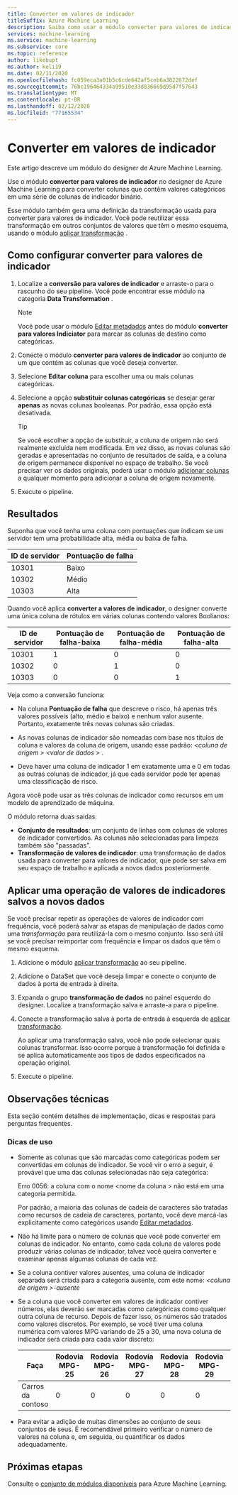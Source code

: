 ```yaml
---
title: Converter em valores de indicador
titleSuffix: Azure Machine Learning
description: Saiba como usar o módulo converter para valores de indicador em Azure Machine Learning para converter colunas que contêm valores categóricos em uma série de colunas de indicadores binários.
services: machine-learning
ms.service: machine-learning
ms.subservice: core
ms.topic: reference
author: likebupt
ms.author: keli19
ms.date: 02/11/2020
ms.openlocfilehash: fc059eca3a01b5c6cde642af5ceb6a3822672def
ms.sourcegitcommit: 76bc196464334a99510e33d836669d95d7f57643
ms.translationtype: MT
ms.contentlocale: pt-BR
ms.lasthandoff: 02/12/2020
ms.locfileid: "77165534"
---
```

# <a name="convert-to-indicator-values"></a>Converter em valores de indicador
Este artigo descreve um módulo do designer de Azure Machine Learning.

Use o módulo **converter para valores de indicador** no designer de Azure Machine Learning para converter colunas que contêm valores categóricos em uma série de colunas de indicador binário.  

Esse módulo também gera uma definição da transformação usada para converter para valores de indicador. Você pode reutilizar essa transformação em outros conjuntos de valores que têm o mesmo esquema, usando o módulo [aplicar transformação](apply-transformation.md) .

## <a name="how-to-configure-convert-to-indicator-values"></a>Como configurar converter para valores de indicador

1.  Localize a **conversão para valores de indicador** e arraste-o para o rascunho do seu pipeline. Você pode encontrar esse módulo na categoria **Data Transformation** .
    > [!NOTE]
    > Você pode usar o módulo [Editar metadados](edit-metadata.md) antes do módulo **converter para valores Indiciator** para marcar as colunas de destino como categóricas.

1. Conecte o módulo **converter para valores de indicador** ao conjunto de um que contém as colunas que você deseja converter. 

1. Selecione **Editar coluna** para escolher uma ou mais colunas categóricas.

1. Selecione a opção **substituir colunas categóricas** se desejar gerar **apenas** as novas colunas booleanas. Por padrão, essa opção está desativada.
    

    > [!TIP]
    >  Se você escolher a opção de substituir, a coluna de origem não será realmente excluída nem modificada. Em vez disso, as novas colunas são geradas e apresentadas no conjunto de resultados de saída, e a coluna de origem permanece disponível no espaço de trabalho. Se você precisar ver os dados originais, poderá usar o módulo [adicionar colunas](add-columns.md) a qualquer momento para adicionar a coluna de origem novamente.

1. Execute o pipeline.

## <a name="results"></a>Resultados

Suponha que você tenha uma coluna com pontuações que indicam se um servidor tem uma probabilidade alta, média ou baixa de falha.  

| ID de servidor | Pontuação de falha |
| --------- | ------------- |
| 10301     | Baixo           |
| 10302     | Médio        |
| 10303     | Alta          |

Quando você aplica **converter a valores de indicador**, o designer converte uma única coluna de rótulos em várias colunas contendo valores Boolianos:  

| ID de servidor | Pontuação de falha-baixa | Pontuação de falha-média | Pontuação de falha-alta |
| --------- | ------------------- | ---------------------- | -------------------- |
| 10301     | 1                   | 0                      | 0                    |
| 10302     | 0                   | 1                      | 0                    |
| 10303     | 0                   | 0                      | 1                    |

Veja como a conversão funciona:  

-   Na coluna **Pontuação de falha** que descreve o risco, há apenas três valores possíveis (alto, médio e baixo) e nenhum valor ausente. Portanto, exatamente três novas colunas são criadas.  

-   As novas colunas de indicador são nomeadas com base nos títulos de coluna e valores da coluna de origem, usando esse padrão: *\<coluna de origem > \<valor de dados >* .  

-   Deve haver uma coluna de indicador 1 em exatamente uma e 0 em todas as outras colunas de indicador, já que cada servidor pode ter apenas uma classificação de risco.  

Agora você pode usar as três colunas de indicador como recursos em um modelo de aprendizado de máquina.

O módulo retorna duas saídas:

- **Conjunto de resultados**: um conjunto de linhas com colunas de valores de indicador convertidos. As colunas não selecionadas para limpeza também são "passadas".
- **Transformação de valores de indicador**: uma transformação de dados usada para converter para valores de indicador, que pode ser salva em seu espaço de trabalho e aplicada a novos dados posteriormente.

## <a name="apply-a-saved-indicator-values-operation-to-new-data"></a>Aplicar uma operação de valores de indicadores salvos a novos dados

Se você precisar repetir as operações de valores de indicador com frequência, você poderá salvar as etapas de manipulação de dados como uma *transformação* para reutilizá-la com o mesmo conjunto. Isso será útil se você precisar reimportar com frequência e limpar os dados que têm o mesmo esquema.

1. Adicione o módulo [aplicar transformação](apply-transformation.md) ao seu pipeline.

1. Adicione o DataSet que você deseja limpar e conecte o conjunto de dados à porta de entrada à direita.

1. Expanda o grupo **transformação de dados** no painel esquerdo do designer. Localize a transformação salva e arraste-a para o pipeline.

1. Conecte a transformação salva à porta de entrada à esquerda de [aplicar transformação](apply-transformation.md).

   Ao aplicar uma transformação salva, você não pode selecionar quais colunas transformar. Isso ocorre porque a transformação foi definida e se aplica automaticamente aos tipos de dados especificados na operação original.

1. Execute o pipeline.
 
## <a name="technical-notes"></a>Observações técnicas  

Esta seção contém detalhes de implementação, dicas e respostas para perguntas frequentes.

### <a name="usage-tips"></a>Dicas de uso

-   Somente as colunas que são marcadas como categóricas podem ser convertidas em colunas de indicador. Se você vir o erro a seguir, é provável que uma das colunas selecionadas não seja categórica:  

     Erro 0056: a coluna com o nome \<nome da coluna > não está em uma categoria permitida.  

     Por padrão, a maioria das colunas de cadeia de caracteres são tratadas como recursos de cadeia de caracteres, portanto, você deve marcá-las explicitamente como categóricos usando [Editar metadados](edit-metadata.md).  

-   Não há limite para o número de colunas que você pode converter em colunas de indicador. No entanto, como cada coluna de valores pode produzir várias colunas de indicador, talvez você queira converter e examinar apenas algumas colunas de cada vez.  

-   Se a coluna contiver valores ausentes, uma coluna de indicador separada será criada para a categoria ausente, com este nome: *\<coluna de origem >-ausente*  

-   Se a coluna que você converter em valores de indicador contiver números, elas deverão ser marcadas como categóricas como qualquer outra coluna de recurso. Depois de fazer isso, os números são tratados como valores discretos. Por exemplo, se você tiver uma coluna numérica com valores MPG variando de 25 a 30, uma nova coluna de indicador será criada para cada valor discreto:  

    | Faça       | Rodovia MPG-25 | Rodovia MPG-26 | Rodovia MPG-27 | Rodovia MPG-28 | Rodovia MPG-29 | Rodovia MPG-30 |
    | ---------- | --------------- | --------------- | --------------- | --------------- | --------------- | --------------- |
    | Carros da contoso | 0               | 0               | 0               | 0               | 0               | 1               |

- Para evitar a adição de muitas dimensões ao conjunto de seus conjuntos de seus. É recomendável primeiro verificar o número de valores na coluna e, em seguida, ou quantificar os dados adequadamente.  


## <a name="next-steps"></a>Próximas etapas

Consulte o [conjunto de módulos disponíveis](module-reference.md) para Azure Machine Learning. 

